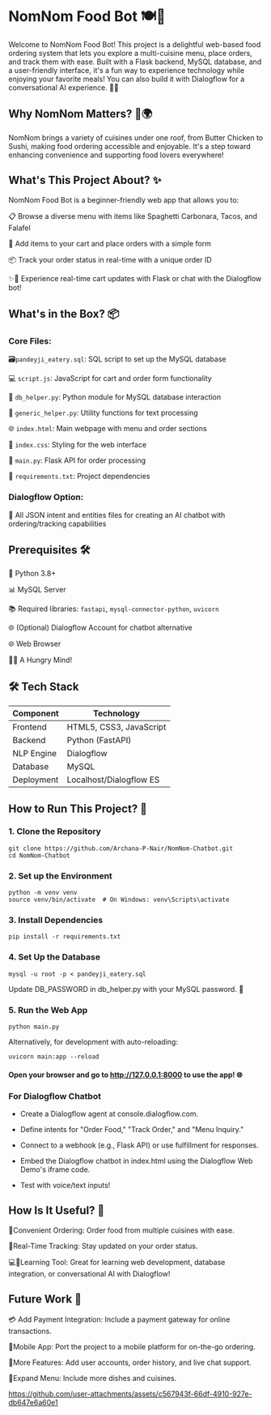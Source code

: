 # NomNom Food Bot 🍽️🌟

Welcome to NomNom Food Bot! This project is a delightful web-based food ordering system that lets you explore a multi-cuisine menu, place orders, and track them with ease. Built with a Flask backend, MySQL database, and a user-friendly interface, it's a fun way to experience technology while enjoying your favorite meals! You can also build it with Dialogflow for a conversational AI experience. 🍕🙌

## Why NomNom Matters? 🍴🌍

NomNom brings a variety of cuisines under one roof, from Butter Chicken to Sushi, making food ordering accessible and enjoyable. It's a step toward enhancing convenience and supporting food lovers everywhere! 

## What's This Project About? ✨

NomNom Food Bot is a beginner-friendly web app that allows you to:

📋 Browse a diverse menu with items like Spaghetti Carbonara, Tacos, and Falafel 

🛒 Add items to your cart and place orders with a simple form 

📦 Track your order status in real-time with a unique order ID 

✨🎇 Experience real-time cart updates with Flask or chat with the Dialogflow bot!

## What's in the Box? 📦

### Core Files:
🗃️`pandeyji_eatery.sql`: SQL script to set up the MySQL database

💻 `script.js`: JavaScript for cart and order form functionality 

🐍 `db_helper.py`: Python module for MySQL database interaction 

🔧 `generic_helper.py`: Utility functions for text processing 

🌐 `index.html`: Main webpage with menu and order sections 

🎨 `index.css`: Styling for the web interface 

🚀 `main.py`: Flask API for order processing 

📜 `requirements.txt`: Project dependencies 

### Dialogflow Option:
🤖 All JSON intent and entities files for creating an AI chatbot with ordering/tracking capabilities 

## Prerequisites 🛠️

🐍 Python 3.8+ 

📊 MySQL Server 

📚 Required libraries: `fastapi`, `mysql-connector-python`, `uvicorn` 

🌐 (Optional) Dialogflow Account for chatbot alternative 

🌐 Web Browser 

🍔😄 A Hungry Mind! 

  
## 🛠️ Tech Stack  

| Component       | Technology               |
|----------------|--------------------------|
| Frontend       | HTML5, CSS3, JavaScript  |
| Backend        | Python (FastAPI)         |
| NLP Engine     | Dialogflow               |
| Database       | MySQL                    |
| Deployment     | Localhost/Dialogflow ES  |

## How to Run This Project? 🚀

### 1. Clone the Repository
```shell
git clone https://github.com/Archana-P-Nair/NomNom-Chatbot.git
cd NomNom-Chatbot
```
### 2. Set up the Environment 
```shell
python -m venv venv
source venv/bin/activate  # On Windows: venv\Scripts\activate
```
### 3. Install Dependencies
```shell
pip install -r requirements.txt
```
### 4. Set Up the Database
```shell
mysql -u root -p < pandeyji_eatery.sql
```

Update DB_PASSWORD in db_helper.py with your MySQL password. 🔑

### 5. Run the Web App
```shell
python main.py
```
Alternatively, for development with auto-reloading:
```shell
uvicorn main:app --reload
```

#### Open your browser and go to http://127.0.0.1:8000 to use the app! 🌐

### For Dialogflow Chatbot

- Create a Dialogflow agent at console.dialogflow.com.

- Define intents for "Order Food," "Track Order," and "Menu Inquiry."

- Connect to a webhook (e.g., Flask API) or use fulfillment for responses.

- Embed the Dialogflow chatbot in index.html using the Dialogflow Web Demo's iframe code.

- Test with voice/text inputs! 

## How Is It Useful? 🌟

🍱Convenient Ordering: Order food from multiple cuisines with ease. 

📡Real-Time Tracking: Stay updated on your order status. 

💻🤖Learning Tool: Great for learning web development, database integration, or conversational AI with Dialogflow! 

## Future Work 🌱

💳 Add Payment Integration: Include a payment gateway for online transactions. 

📱Mobile App: Port the project to a mobile platform for on-the-go ordering. 

👥More Features: Add user accounts, order history, and live chat support. 

🌮Expand Menu: Include more dishes and cuisines. 


https://github.com/user-attachments/assets/c567943f-66df-4910-927e-db647e6a60e1



